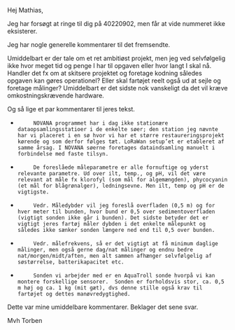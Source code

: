 Hej Mathias,

 

Jeg har forsøgt at ringe til dig på 40220902, men får at vide nummeret ikke eksisterer.

 

Jeg har nogle generelle kommentarer til det fremsendte.

 

Umiddelbart er der tale om et ret ambitiøst projekt, men jeg ved selvfølgelig ikke hvor meget tid og penge I har til opgaven eller hvor langt I skal nå. Handler det fx om at skitsere projektet og foretage kodning således opgaven kan gøres operationel? Eller skal fartøjet reelt også ud at sejle og foretage målinger? Umiddelbart er det sidste nok vanskeligt da det vil kræve omkostningskrævende hardware.

 

Og så lige et par kommentarer til jeres tekst.

 

-          NOVANA programmet har i dag ikke stationære dataopsamlingsstatioer i de enkelte søer; den station jeg nævnte har vi placeret i en sø hvor vi har et større restaureringsprojekt kørende og som derfor følges tæt. LoRaWan setup’et er etableret af samme årsag. I NOVANA søerne foretages dataindsamling manuelt i forbindelse med faste tilsyn.

-          De foreslåede måleparametre er alle fornuftige og yderst relevante parametre. Ud over ilt, temp., og pH, vil det være relevant at måle fx klorofyl (som mål for algemængden), phycocyanin (et mål for blågrønalger), ledningsevne. Men ilt, temp og pH er de vigtigste.

-          Vedr. Måledybder vil jeg foreslå overfladen (0,5 m) og for hver meter til bunden, hvor bund er 0,5 over sedimentoverfladen (vigtigt sonden ikke går i bunden). Det sidste betyder det er vigtigt jeres fartøj måler dybden i det enkelte målepunkt og således ikke sænker sonden længere ned end til 0,5 over bunden.

-          Vedr. målefrekvens, så er det vigtigt at få minimum daglige målinger, men også gerne dag/nat målinger og endnu bedre nat/morgen/midt/aften, men alt sammen afhænger selvfølgelig af søstørrelse, batterikapacitet etc.

-          Sonden vi arbejder med er en AquaTroll sonde hvorpå vi kan montere forskellige sensorer.  Sonden er forholdsvis stor, ca. 0,5 m høj og ca. 1 kg (mit gæt), dvs denne stille også krav til fartøjet og dettes manøvredygtighed.

 

Dette var mine umiddelbare kommentarer. Beklager det sene svar.

 

Mvh Torben 
